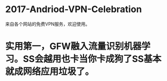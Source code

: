 # 2017-Andriod-VPN-Celebration
来自各个网站的免费VPN服务，欢迎使用。
# 实用第一，GFW融入流量识别机器学习。SS会越用也卡当你卡成狗了SS基本就成网络应用垃圾了。
